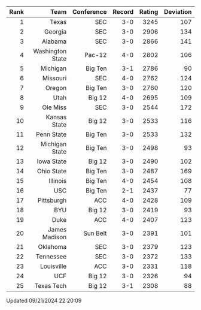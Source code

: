 | Rank  | Team                 | Conference           | Record   | Rating | Deviation |
| ---:  | ---:                 | ---:                 | ---:     | ---:   | ---:      |
| 1     | Texas                | SEC                  | 3-0      | 3245   | 107       |
| 2     | Georgia              | SEC                  | 3-0      | 2906   | 134       |
| 3     | Alabama              | SEC                  | 3-0      | 2866   | 141       |
| 4     | Washington State     | Pac-12               | 4-0      | 2802   | 106       |
| 5     | Michigan             | Big Ten              | 3-1      | 2786   | 90        |
| 6     | Missouri             | SEC                  | 4-0      | 2762   | 124       |
| 7     | Oregon               | Big Ten              | 3-0      | 2760   | 120       |
| 8     | Utah                 | Big 12               | 4-0      | 2695   | 109       |
| 9     | Ole Miss             | SEC                  | 3-0      | 2544   | 172       |
| 10    | Kansas State         | Big 12               | 3-0      | 2533   | 116       |
| 11    | Penn State           | Big Ten              | 3-0      | 2533   | 132       |
| 12    | Michigan State       | Big Ten              | 3-0      | 2498   | 93        |
| 13    | Iowa State           | Big 12               | 3-0      | 2490   | 102       |
| 14    | Ohio State           | Big Ten              | 3-0      | 2487   | 169       |
| 15    | Illinois             | Big Ten              | 4-0      | 2454   | 108       |
| 16    | USC                  | Big Ten              | 2-1      | 2437   | 77        |
| 17    | Pittsburgh           | ACC                  | 4-0      | 2428   | 109       |
| 18    | BYU                  | Big 12               | 3-0      | 2419   | 93        |
| 19    | Duke                 | ACC                  | 4-0      | 2407   | 123       |
| 20    | James Madison        | Sun Belt             | 3-0      | 2391   | 101       |
| 21    | Oklahoma             | SEC                  | 3-0      | 2379   | 123       |
| 22    | Tennessee            | SEC                  | 3-0      | 2372   | 133       |
| 23    | Louisville           | ACC                  | 3-0      | 2331   | 118       |
| 24    | UCF                  | Big 12               | 3-0      | 2326   | 94        |
| 25    | Texas Tech           | Big 12               | 3-1      | 2308   | 88        |

Updated 09/21/2024 22:20:09
